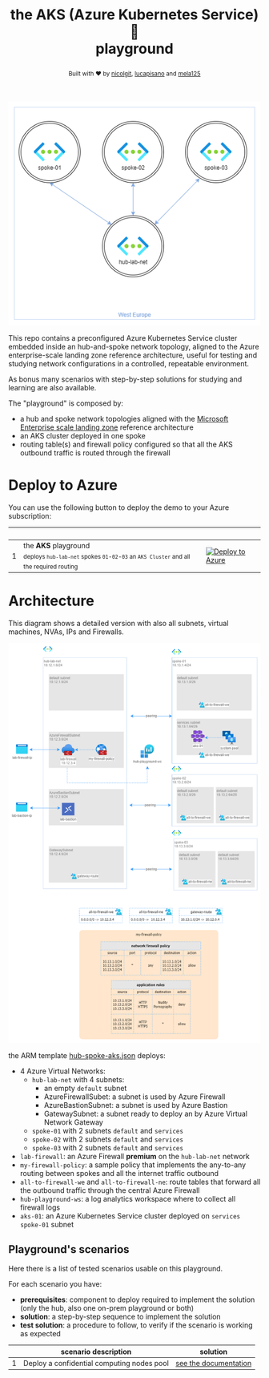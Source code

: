 <h1 align="center">the AKS (Azure Kubernetes Service) 🤯<br/> playground </h1>

<div align="center">
  <sub>Built with ❤︎ by
  <a href="https://github.com/nicolgit">nicolgit</a>,  <a href="https://github.com/lucapisano">lucapisano</a> and  <a href="https://github.com/mela125">mela125</a>
  </a>
</div>
<br/><br/>

![hub and spoke](images/architecture-h-and-s.png)

This repo contains a preconfigured Azure Kubernetes Service cluster embedded inside an hub-and-spoke network topology, aligned to the Azure enterprise-scale landing zone reference architecture, useful for testing and studying network configurations in a controlled, repeatable environment.

As bonus many scenarios with step-by-step solutions for studying and learning are also available.

The "playground" is composed by:
  * a hub and spoke network topologies aligned with the <a href="https://docs.microsoft.com/en-us/azure/cloud-adoption-framework/ready/enterprise-scale/architecture" target="_blank">Microsoft Enterprise scale landing zone</a> reference architecture
  * an AKS cluster deployed in one spoke
  * routing table(s) and firewall policy configured so that all the AKS outbound traffic is routed through the firewall

# Deploy to Azure

You can use the following button to deploy the demo to your Azure subscription:

| | &nbsp; | &nbsp; |
|---|---|---|
|1| the **AKS** playground<br/><sub>deploys `hub-lab-net` spokes `01`-`02`-`03` an `AKS Cluster` and all the required routing | [![Deploy to Azure](https://aka.ms/deploytoazurebutton)](https://portal.azure.com/#create/Microsoft.Template/uri/https%3A%2F%2Fraw.githubusercontent.com%2Fnicolgit%2Fthe-aks-playground%2Fmain%2Fmodules-arm%2Fhub-spoke-aks.json)


# Architecture

This diagram shows a detailed version with also all subnets, virtual machines, NVAs, IPs and Firewalls.

![detailed architecture](images/architecture-detail.png)

the ARM template [hub-spoke-aks.json](modules-arm/hub-spoke-aks.json) deploys:

* 4 Azure Virtual Networks:
    * `hub-lab-net` with 4 subnets:
        * an empty `default` subnet 
        * AzureFirewallSubet: a subnet is used by Azure Firewall
        * AzureBastionSubnet: a subnet is used by Azure Bastion
        * GatewaySubnet: a subnet ready to deploy an by Azure Virtual Network Gateway
    * `spoke-01` with 2 subnets `default` and `services`
    * `spoke-02` with 2 subnets `default` and `services`
    * `spoke-03` with 2 subnets `default` and `services`
* `lab-firewall`: an Azure Firewall **premium** on the `hub-lab-net`  network
* `my-firewall-policy`: a sample policy that implements the any-to-any routing between spokes and all the internet traffic outbound
* `all-to-firewall-we` and `all-to-firewall-ne`: route tables that forward all the outbound traffic through the central Azure Firewall
* `hub-playground-ws`: a log analytics workspace where to collect all firewall logs
* `aks-01`: an Azure Kubernetes Service cluster deployed on `services` `spoke-01` subnet

## Playground's scenarios
Here there is a list of tested scenarios usable on this playground.

For each scenario you have:

* **prerequisites**: component to deploy required to implement the solution (only the hub, also one on-prem playground or both)
* **solution**: a step-by-step sequence to implement the solution
* **test solution**: a procedure to follow, to verify if the scenario is working as expected


| | scenario description | solution |
|---|---|---|
| 1 | Deploy a confidential computing nodes pool | [see the documentation](scenarios/confidential-01.md) |